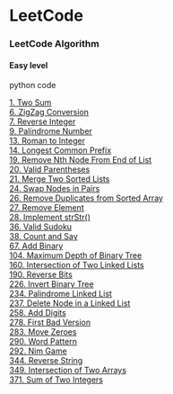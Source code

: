 LeetCode
========

### LeetCode Algorithm
#### Easy level
python code  


[1. Two Sum](http://nbviewer.jupyter.org/github/tsumy/LeetCode/blob/master/Python/1.%20Two%20Sum.ipynb)  
[6. ZigZag Conversion](http://nbviewer.jupyter.org/github/tsumy/LeetCode/blob/master/Python/6.%20ZigZag%20Conversion.ipynb)  
[7. Reverse Integer](http://nbviewer.jupyter.org/github/tsumy/LeetCode/blob/master/Python/7.%20Reverse%20Integer.ipynb)  
[9. Palindrome Number](http://nbviewer.jupyter.org/github/tsumy/LeetCode/blob/master/Python/9.%20Palindrome%20Number.ipynb)  
[13. Roman to Integer](http://nbviewer.jupyter.org/github/tsumy/LeetCode/blob/master/Python/13.%20Roman%20to%20Integer.ipynb)  
[14. Longest Common Prefix](http://nbviewer.jupyter.org/github/tsumy/LeetCode/blob/master/Python/14.%20Longest%20Common%20Prefix.ipynb)  
[19. Remove Nth Node From End of List](http://nbviewer.jupyter.org/github/tsumy/LeetCode/blob/master/Python/19.%20Remove%20Nth%20Node%20From%20End%20of%20List.ipynb)  
[20. Valid Parentheses](http://nbviewer.jupyter.org/github/tsumy/LeetCode/blob/master/Python/20.%20Valid%20Parentheses.ipynb)  
[21. Merge Two Sorted Lists](http://nbviewer.jupyter.org/github/tsumy/LeetCode/blob/master/Python/21.%20Merge%20Two%20Sorted%20Lists.ipynb)  
[24. Swap Nodes in Pairs](http://nbviewer.jupyter.org/github/tsumy/LeetCode/blob/master/Python/24.%20Swap%20Nodes%20in%20Pairs.ipynb)  
[26. Remove Duplicates from Sorted Array](http://nbviewer.jupyter.org/github/tsumy/LeetCode/blob/master/Python/26.%20Remove%20Duplicates%20from%20Sorted%20Array.ipynb)  
[27. Remove Element](http://nbviewer.jupyter.org/github/tsumy/LeetCode/blob/master/Python/27.%20Remove%20Element.ipynb)  
[28. Implement strStr()](http://nbviewer.jupyter.org/github/tsumy/LeetCode/blob/master/Python/28.%20Implement%20strStr().ipynb)  
[36. Valid Sudoku](http://nbviewer.jupyter.org/github/tsumy/LeetCode/blob/master/Python/36.%20Valid%20Sudoku.ipynb)  
[38. Count and Say](http://nbviewer.jupyter.org/github/tsumy/LeetCode/blob/master/Python/38.%20Count%20and%20Say.ipynb)  
[67. Add Binary](http://nbviewer.jupyter.org/github/tsumy/LeetCode/blob/master/Python/67.%20Add%20Binary.ipynb)  
[104. Maximum Depth of Binary Tree](http://nbviewer.jupyter.org/github/tsumy/LeetCode/blob/master/Python/104.%20Maximum%20Depth%20of%20Binary%20Tree.ipynb)  
[160. Intersection of Two Linked Lists](http://nbviewer.jupyter.org/github/tsumy/LeetCode/blob/master/Python/160.%20Intersection%20of%20Two%20Linked%20Lists.ipynb)  
[190. Reverse Bits](http://nbviewer.jupyter.org/github/tsumy/LeetCode/blob/master/Python/190.%20Reverse%20Bits.ipynb)  
[226. Invert Binary Tree](http://nbviewer.jupyter.org/github/tsumy/LeetCode/blob/master/Python/226.%20Invert%20Binary%20Tree.ipynb)  
[234. Palindrome Linked List](http://nbviewer.jupyter.org/github/tsumy/LeetCode/blob/master/Python/234.%20Palindrome%20Linked%20List.ipynb)  
[237. Delete Node in a Linked List](http://nbviewer.jupyter.org/github/tsumy/LeetCode/blob/master/Python/237.%20Delete%20Node%20in%20a%20Linked%20List.ipynb)  
[258. Add Digits](http://nbviewer.jupyter.org/github/tsumy/LeetCode/blob/master/Python/258.%20Add%20Digits.ipynb)  
[278. First Bad Version](http://nbviewer.jupyter.org/github/tsumy/LeetCode/blob/master/Python/278.%20First%20Bad%20Version.ipynb)  
[283. Move Zeroes](http://nbviewer.jupyter.org/github/tsumy/LeetCode/blob/master/Python/283.%20Move%20Zeroes.ipynb)  
[290. Word Pattern](http://nbviewer.jupyter.org/github/tsumy/LeetCode/blob/master/Python/290.%20Word%20Pattern.ipynb)  
[292. Nim Game](http://nbviewer.jupyter.org/github/tsumy/LeetCode/blob/master/Python/292.%20Nim%20Game.ipynb)  
[344. Reverse String](http://nbviewer.jupyter.org/github/tsumy/LeetCode/blob/master/Python/344.%20Reverse%20String.ipynb)  
[349. Intersection of Two Arrays](http://nbviewer.jupyter.org/github/tsumy/LeetCode/blob/master/Python/349.%20Intersection%20of%20Two%20Arrays.ipynb)  
[371. Sum of Two Integers](http://nbviewer.jupyter.org/github/tsumy/LeetCode/blob/master/Python/371.%20Sum%20of%20Two%20Integers.ipynb)  


[](http://nbviewer.jupyter.org/github/tsumy/LeetCode/blob/master/Python/)  
[](http://nbviewer.jupyter.org/github/tsumy/LeetCode/blob/master/Python/)  
[](http://nbviewer.jupyter.org/github/tsumy/LeetCode/blob/master/Python/)  
[](http://nbviewer.jupyter.org/github/tsumy/LeetCode/blob/master/Python/)  
[](http://nbviewer.jupyter.org/github/tsumy/LeetCode/blob/master/Python/)  
[](http://nbviewer.jupyter.org/github/tsumy/LeetCode/blob/master/Python/)  
[](http://nbviewer.jupyter.org/github/tsumy/LeetCode/blob/master/Python/)  
[](http://nbviewer.jupyter.org/github/tsumy/LeetCode/blob/master/Python/)  
[](http://nbviewer.jupyter.org/github/tsumy/LeetCode/blob/master/Python/)  
[](http://nbviewer.jupyter.org/github/tsumy/LeetCode/blob/master/Python/)  
[](http://nbviewer.jupyter.org/github/tsumy/LeetCode/blob/master/Python/)  
